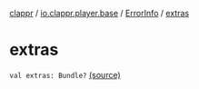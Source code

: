 [clappr](../../index.md) / [io.clappr.player.base](../index.md) / [ErrorInfo](index.md) / [extras](.)

# extras

`val extras: Bundle?` [(source)](https://github.com/clappr/clappr-android/tree/dev/clappr/src/main/kotlin/io/clappr/player/base/ErrorInfo.kt#L18)